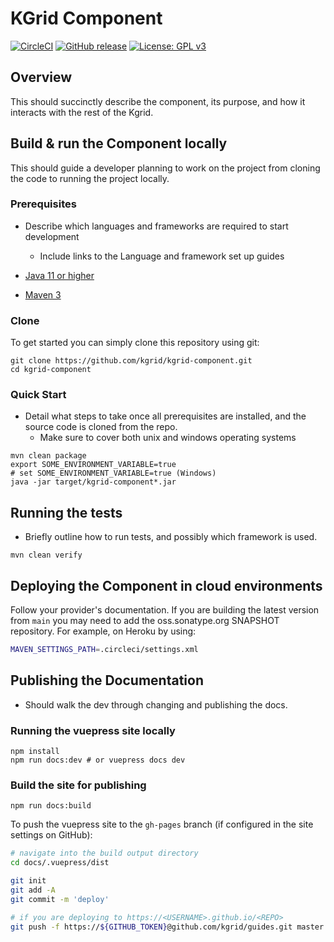 # KGrid Component

[![CircleCI](https://circleci.com/gh/kgrid/kgrid-activator.svg?style=svg)](https://circleci.com/gh/kgrid/kgrid-activator)
[![GitHub release](https://img.shields.io/github/release/kgrid/kgrid-activator.svg)](https://github.com/kgrid/kgrid-activator/releases/)
[![License: GPL v3](https://img.shields.io/badge/License-GPLv3-blue.svg)](https://www.gnu.org/licenses/gpl-3.0)

## Overview
This should succinctly describe the component, its purpose, and how it interacts with the rest of the Kgrid.

## Build & run the Component locally

This should guide a developer planning to work on the project from cloning the code to running the project locally.

### Prerequisites
- Describe which languages and frameworks are required to start development
    - Include links to the Language and framework set up guides
    

- [Java 11 or higher](https://www.oracle.com/java/)
- [Maven 3](https://maven.apache.org)

### Clone
To get started you can simply clone this repository using git:
```
git clone https://github.com/kgrid/kgrid-component.git
cd kgrid-component
```

### Quick Start
- Detail what steps to take once all prerequisites are installed, and the source code is cloned from the repo.
    - Make sure to cover both unix and windows operating systems
```
mvn clean package
export SOME_ENVIRONMENT_VARIABLE=true 
# set SOME_ENVIRONMENT_VARIABLE=true (Windows)
java -jar target/kgrid-component*.jar
```

## Running the tests

- Briefly outline how to run tests, and possibly which framework is used.
```
mvn clean verify
```


## Deploying the Component in cloud environments

Follow your provider's documentation. If you are building the latest version from `main` you may need to add the oss.sonatype.org SNAPSHOT repository. For example, on Heroku by using:
```bash
MAVEN_SETTINGS_PATH=.circleci/settings.xml
```

## Publishing the Documentation
- Should walk the dev through changing and publishing the docs.

### Running the vuepress site locally
```
npm install
npm run docs:dev # or vuepress docs dev
```

### Build the site for publishing

```
npm run docs:build
```

To push the vuepress site to the `gh-pages` branch (if configured in the site settings on GitHub):

```bash
# navigate into the build output directory
cd docs/.vuepress/dist

git init
git add -A
git commit -m 'deploy'

# if you are deploying to https://<USERNAME>.github.io/<REPO>
git push -f https://${GITHUB_TOKEN}@github.com/kgrid/guides.git master:gh-pages
```
